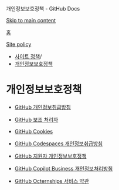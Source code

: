개인정보보호정책 - GitHub Docs

[Skip to main content](#main-content)

[홈](/ko)

[Site policy](/ko/site-policy)

* [사이트 정책](/ko/site-policy)/
* [개인정보보호정책](/ko/site-policy/privacy-policies)

개인정보보호정책
==========

* [GitHub 개인정보취급방침](/ko/site-policy/privacy-policies/github-privacy-statement)

* [GitHub 보조 처리자](/ko/site-policy/privacy-policies/github-subprocessors)

* [GitHub Cookies](/ko/site-policy/privacy-policies/github-cookies)

* [GitHub Codespaces 개인정보취급방침](/ko/site-policy/privacy-policies/github-codespaces-privacy-statement)

* [GitHub 지원자 개인정보보호정책](/ko/site-policy/privacy-policies/github-candidate-privacy-policy)

* [GitHub Copilot Business 개인정보처리방침](/ko/site-policy/privacy-policies/github-copilot-business-privacy-statement)

* [GitHub Octernships 서비스 약관](/ko/site-policy/privacy-policies/github-octernships-terms-of-service)
